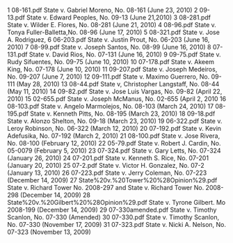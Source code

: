 1	08-161.pdf	State v. Gabriel Moreno, No. 08-161 (June 23, 2010)
2	09-13.pdf	State v. Edward Peoples, No. 09-13 (June 21,2010)
3	08-281.pdf	State v. Wilder E. Flores, No. 08-281 (June 21, 2010)
4	08-96.pdf	State v. Tonya Fuller-Balletta,No. 08-96 (June 17, 2010)
5	08-321.pdf	State v. Jose A. Rodriguez,
6	06-203.pdf	State v. Justin Prout, No. 06-203 (June 16, 2010)
7	08-99.pdf	State v. Joseph Santos, No. 08-99 (June 16, 2010)
8	07-131.pdf	State v. David Rios, No. 07-131 (June 16, 2010)
9	09-75.pdf	State v. Rudy Sifuentes, No. 09-75 (June 10, 2010)
10	07-178.pdf	State v. Akeem King, No. 07-178 (June 10, 2010)
11	09-207.pdf	State v. Joseph Medeiros, No. 09-207 (June 7, 2010)
12	09-111.pdf	State v. Maximo Guerrero, No. 09-111 (May 28, 2010)
13	08-44.pdf	State v, Christopher Langstaff, No. 08-44 (May 11, 2010)
14	09-82.pdf	State v. Jose Luis Vargas, No. 09-82 (April 22, 2010)
15	02-655.pdf	State v. Joseph McManus, No. 02-655 (April 2, 2010
16	08-103.pdf	State v. Angelo Marmolejos, No. 08-103 (March 24, 2010)
17	08-195.pdf	State v. Kenneth Pitts, No. 08-195 (March 23, 2010)
18	09-18.pdf	State v. Alonzo Shelton, No. 09-18 (March 23, 2010)
19	06-322.pdf	State v. Leroy Robinson, No. 06-322 (March 12, 2010)
20	07-192.pdf	State v. Kevin Adefusika, No. 07-192 (March 2, 2010)
21	08-100.pdf	State v. Jose Rivera, No. 08-100 (February 12, 2010)
22	05-79.pdf	State v. Robert J. Cardin, No. 05-0079 (February 5, 2010)
23	07-324.pdf	State v. Gary Letts, No. 07-324 (January 26, 2010)
24	07-201.pdf	State v. Kenneth S. Rice, No. 07-201 (January 20, 2010)
25	07-2.pdf	State v. Victor H. Gonzalez, No. 07-2 (January 13, 2010)
26	07-223.pdf	State v. Jerry Coleman, No. 07-223 (December 14, 2009)
27	State%20v.%20Tower%20%28Opinion%29.pdf	State v. Richard Tower No. 2008-297 and State v. Richard Tower No. 2008-298 (December 14, 2009)
28	State%20v.%20Gilbert%20%28Opinion%29.pdf	State v. Tyrone Gilbert. Mo 2008-199 (December 14, 2009)
29	07-330amended.pdf	State v. Timothy Scanlon, No. 07-330 (Amended)
30	07-330.pdf	State v. Timothy Scanlon, No. 07-330 (November 17, 2009)
31	07-323.pdf	State v. Nicki A. Nelson, No. 07-323 (November 13, 2009)

